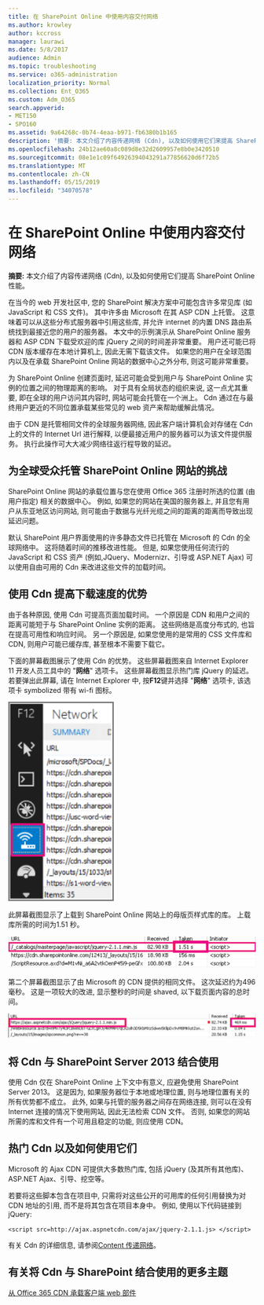 ```yaml
---
title: 在 SharePoint Online 中使用内容交付网络
ms.author: krowley
author: kccross
manager: laurawi
ms.date: 5/8/2017
audience: Admin
ms.topic: troubleshooting
ms.service: o365-administration
localization_priority: Normal
ms.collection: Ent_O365
ms.custom: Adm_O365
search.appverid:
- MET150
- SPO160
ms.assetid: 9a64268c-0b74-4eaa-b971-fb6380b1b165
description: '摘要: 本文介绍了内容传递网络 (Cdn), 以及如何使用它们来提高 SharePoint Online 性能。'
ms.openlocfilehash: 24b12ae60a8c089d8e32d2609957e8b0e3420510
ms.sourcegitcommit: 08e1e1c09f64926394043291a77856620d6f72b5
ms.translationtype: MT
ms.contentlocale: zh-CN
ms.lasthandoff: 05/15/2019
ms.locfileid: "34070578"
---
```

# <a name="using-content-delivery-networks-with-sharepoint-online"></a>在 SharePoint Online 中使用内容交付网络

 **摘要:** 本文介绍了内容传递网络 (Cdn), 以及如何使用它们提高 SharePoint Online 性能。 
  
在当今的 web 开发社区中, 您的 SharePoint 解决方案中可能包含许多常见库 (如 JavaScript 和 CSS 文件)。 其中许多由 Microsoft 在其 ASP CDN 上托管。 这意味着可以从这些分布式服务器中引用这些库, 并允许 internet 的内置 DNS 路由系统找到最接近您的用户的服务器。 本文中的示例演示从 SharePoint Online 服务器和 ASP CDN 下载受欢迎的库 jQuery 之间的时间差非常重要。 用户还可能已将 CDN 版本缓存在本地计算机上, 因此无需下载该文件。 如果您的用户在全球范围内以及在承载 SharePoint Online 网站的数据中心之外分布, 则这可能非常重要。
  
为 SharePoint Online 创建页面时, 延迟可能会受到用户与 SharePoint Online 实例的位置之间的物理距离的影响。 对于具有全局状态的组织来说, 这一点尤其重要, 即在全球的用户访问其内容时, 网站可能会托管在一个洲上。 Cdn 通过在与最终用户更近的不同位置承载某些常见的 web 资产来帮助缓解此情况。
  
由于 CDN 是托管相同文件的全球服务器网络, 因此客户端计算机会对存储在 Cdn 上的文件的 Internet Url 进行解释, 以便最接近用户的服务器可以为该文件提供服务。 执行此操作可大大减少网络往返行程导致的延迟。
  
## <a name="the-challenge-of-hosting-sharepoint-online-sites-for-a-global-audience"></a>为全球受众托管 SharePoint Online 网站的挑战

SharePoint Online 网站的承载位置与您在使用 Office 365 注册时所选的位置 (由用户指定) 相关的数据中心。 例如, 如果您的网站在美国的服务器上, 并且您有用户从东亚地区访问网站, 则可能由于数据与光纤光缆之间的距离的距离而导致出现延迟问题。
  
默认 SharePoint 用户界面使用的许多静态文件已托管在 Microsoft 的 Cdn 的全球网络中。 这将随着时间的推移改进性能。 但是, 如果您使用任何流行的 JavaScript 和 CSS 资产 (例如,JQuery、Modernizr、引导或 ASP.NET Ajax) 可以使用自由可用的 Cdn 来改进这些文件的加载时间。
  
## <a name="advantages-of-using-cdns-to-improve-download-speed"></a>使用 Cdn 提高下载速度的优势

由于各种原因, 使用 Cdn 可提高页面加载时间。 一个原因是 CDN 和用户之间的距离可能短于与 SharePoint Online 实例的距离。 这些网络是高度分布式的, 也旨在提高可用性和响应时间。 另一个原因是, 如果您使用的是常用的 CSS 文件库和 CDN, 则用户可能已缓存库, 甚至根本不需要下载它。
  
下面的屏幕截图展示了使用 Cdn 的优势。 这些屏幕截图来自 Internet Explorer 11 开发人员工具中的 "**网络**" 选项卡。 这些屏幕截图显示热门库 jQuery 的延迟。 若要弹出此屏幕, 请在 Internet Explorer 中, 按**F12**键并选择 "**网络**" 选项卡, 该选项卡 symbolized 带有 wi-fi 图标。 
  
![F12 网络的屏幕截图](media/930541fd-af9b-434a-ae18-7bda867be128.png)
  
此屏幕截图显示了上载到 SharePoint Online 网站上的母版页样式库的库。 上载库所需的时间为1.51 秒。
  
![加载时间为 1.51 秒的屏幕截图](media/64225c79-fa53-480f-81cd-0d351674320e.png)
  
第二个屏幕截图显示了由 Microsoft 的 CDN 提供的相同文件。 这次延迟约为496毫秒。 这是一项较大的改进, 显示整秒的时间是 shaved, 以下载页面内容的总时间。
  
![加载时间为 469 毫秒的屏幕截图](media/6a553cc3-25a0-42c1-aae7-4aebbc2eb4c3.png)
  
## <a name="using-cdns-with-sharepoint-server-2013"></a>将 Cdn 与 SharePoint Server 2013 结合使用

使用 Cdn 仅在 SharePoint Online 上下文中有意义, 应避免使用 SharePoint Server 2013。 这是因为, 如果服务器位于本地或地理位置, 则与地理位置有关的所有优势都不成立。 此外, 如果与托管的服务器之间存在网络连接, 则可以在没有 Internet 连接的情况下使用网站, 因此无法检索 CDN 文件。 否则, 如果您的网站所需的库和文件有一个可用且稳定的功能, 则应使用 CDN。
  
## <a name="popular-cdns-and-how-to-use-them"></a>热门 Cdn 以及如何使用它们

Microsoft 的 Ajax CDN 可提供大多数热门库, 包括 jQuery (及其所有其他库)、ASP.NET Ajax、引导、挖空等。
  
若要将这些脚本包含在项目中, 只需将对这些公开的可用库的任何引用替换为对 CDN 地址的引用, 而不是将其包含在项目本身中。 例如, 使用以下代码链接到 jQuery:
  
```
<script src=http://ajax.aspnetcdn.com/ajax/jquery-2.1.1.js> </script>
```

有关 Cdn 的详细信息, 请参阅[Content 传递网络](content-delivery-networks.md)。
  
## <a name="more-topics-about-using-cdns-with-sharepoint"></a>有关将 Cdn 与 SharePoint 结合使用的更多主题

[从 Office 365 CDN 承载客户端 web 部件](https://dev.office.com/sharepoint/docs/spfx/web-parts/get-started/hosting-webpart-from-office-365-cdn)
  

